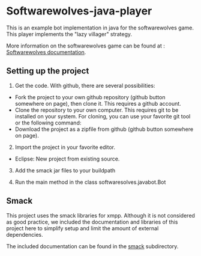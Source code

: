 Softwarewolves-java-player
==========================

This is an example bot implementation in java for the softwarewolves game. This player implements the "lazy villager" strategy.

More information on the softwarewolves game can be found at : [Softwarewolves documentation][1].

Setting up the project
---------------------

1. Get the code. With github, there are several possibilities:
  - Fork the project to your own github repository (github button somewhere on page), then clone it. This requires a github account.
  - Clone the repository to your own computer. This requires git to be installed on your system. For cloning, you can use your favorite git tool or the following command:
  - Download the project as a zipfile from github (github button somewhere on page).


2. Import the project in your favorite editor.
  - Eclipse: New project from existing source.


3. Add the smack jar files to your buildpath


4. Run the main method in the class softwaresolves.javabot.Bot

Smack
--------------------

This project uses the smack libraries for xmpp. Although it is not considered as good practice, 
we included the documentation and libraries of this project here to simplify setup and limit the 
amount of external dependencies.

The included documentation can be found in the <a href="smack_3_2_2">smack</a> subdirectory.



[1]: https://github.com/supernelis/softwarewolves-doc
